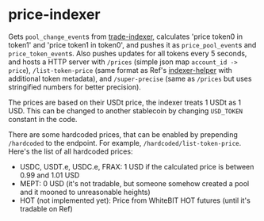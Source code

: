 # price-indexer

Gets `pool_change_event`s from [trade-indexer](https://github.com/INTEARnear/trade-indexer), calculates 'price token0 in token1' and 'price token1 in token0', and pushes it as `price_pool_event`s and `price_token_event`s.
Also pushes updates for all tokens every 5 seconds, and hosts a HTTP server with `/prices` (simple json map `account_id -> price`), `/list-token-price` (same format as Ref's [indexer-helper](https://github.com/ref-finance/indexer-helper) with additional token metadata), and `/super-precise` (same as `/prices` but uses stringified numbers for better precision).

The prices are based on their USDt price, the indexer treats 1 USDt as 1 USD. This can be changed to another stablecoin by changing `USD_TOKEN` constant in the code.

There are some hardcoded prices, that can be enabled by prepending `/hardcoded` to the endpoint. For example, `/hardcoded/list-token-price`. Here's the list of all hardcoded prices:

- USDC, USDT.e, USDC.e, FRAX: 1 USD if the calculated price is between 0.99 and 1.01 USD
- MEPT: 0 USD (it's not tradable, but someone somehow created a pool and it mooned to unreasonable heights)
- HOT (not implemented yet): Price from WhiteBIT HOT futures (until it's tradable on Ref)
